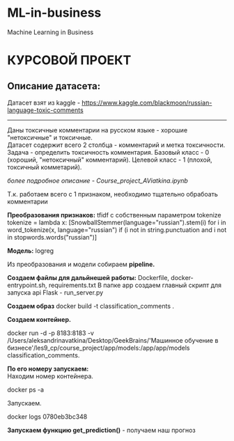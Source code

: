 # ML-in-business
Machine Learning in Business

# КУРСОВОЙ ПРОЕКТ
## Описание датасета:

Датасет взят из kaggle - https://www.kaggle.com/blackmoon/russian-language-toxic-comments
____
Даны токсичные комментарии на русском языке - хорошие "нетоксичные" и токсичные.  
Датасет содержит всего 2 столбца - комментарий и метка токсичности.  
Задача - определить токсичность комментария. 
Базовый класс - 0 (хороший, "нетоксичный" комментарий). 
Целевой класс - 1 (плохой, токсичный комметарий). 

*более подробное описание - Course_project_AViatkina.ipynb*

Т.к. работаем всего с 1 признаком, необходимо тщательно обрабоать комментарии

**Преобразования признаков:** tfidf с собственным параметром tokenize
tokenize = lambda x: [SnowballStemmer(language="russian").stem(i) for i in word_tokenize(x, language="russian") if (i not in string.punctuation and i not in stopwords.words("russian")]

**Модель:** logreg

Из преобразования и модели собираем **pipeline.**

**Создаем файлы для дальйнешей работы:** Dockerfile, docker-entrypoint.sh, requirements.txt
В папке app создаем главный скрипт для запуска api Flask -  run_server.py

**Создаем образ**
docker build -t classification_comments .

**Создаем контейнер.** 

docker run -d -p 8183:8183 -v /Users/aleksandrinavatkina/Desktop/GeekBrains/'Машинное обучение в бизнесе'/les9_cp/course_project/app/models:/app/app/models     classification_comments.

**По его номеру запускаем:**  
Находим номер контейнера. 

docker ps -a     
  
Запускаем. 

docker logs 0780eb3bc348   

**Запускаем функцию get_prediction()** - получаем наш прогноз
